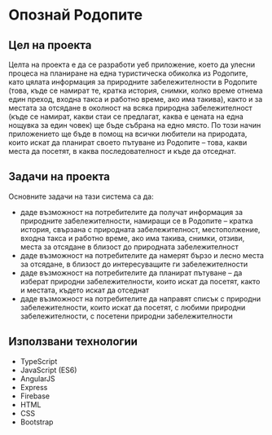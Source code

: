 # Опознай Родопите

## Цел на проекта 
  <p>Целта на проекта е да се разработи уеб приложение, което да улесни процеса на планиране на една туристическа обиколка из Родопите, като цялата информация за природните забележителности в Родопите (това, къде се намират те, кратка история, снимки, колко време отнема един преход, входна такса и работно време, ако има такива), както и за местата за отсядане в околност на всяка природна забележителност (къде се намират, какви стаи се предлагат, каква е цената на една нощувка за един човек) ще бъде събрана на едно място. По този начин приложението ще бъде в помощ на всички любители на природата, които искат да планират своето пътуване из Родопите – това, какви места да посетят, в каква последователност и къде да отседнат.</p>

## Задачи на проекта 
Oсновните задачи на тази система са да:
<ul>
  <li>	даде възможност на потребителите да получат информация за природните забележителности, намиращи се в Родопите – кратка история, свързана с природната забележителност, местополжение, входна такса и работно време, ако има такива, снимки, отзиви, места за отсядане в близост до природната забележителност</li>
 <li>	даде възможност на потребителите да намерят бързо и лесно места за отсядане, в близост до интересуващите ги забележителности</li>
  <li>	даде възможност на потребителите да планират пътуване – да изберат природни забележителности, които искат да посетят, както и местата, където искат да отседнат </li>
  <li>	даде възможност на потребителите да направят списък с природни забележителности, които искат да посетят, с любими природни забележителности, с посетени природни забележителности</li>
 </ul>

## Използвани технологии
<ul>
  <li> TypeScript </li>
  <li> JavaScript (ES6)</li>
  <li> AngularJS</li>
  <li> Express</li>
  <li> Firebase</li>
  <li> HTML</li>
  <li> CSS</li>
  <li> Bootstrap</li>
</ul>
